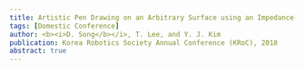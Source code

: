 ```yaml
---
title: Artistic Pen Drawing on an Arbitrary Surface using an Impedance-controlled Robot
tags: [Domestic Conference]
author: <b><i>D. Song</b></i>, T. Lee, and Y. J. Kim
publication: Korea Robotics Society Annual Conference (KRoC), 2018
abstract: true
---
```

